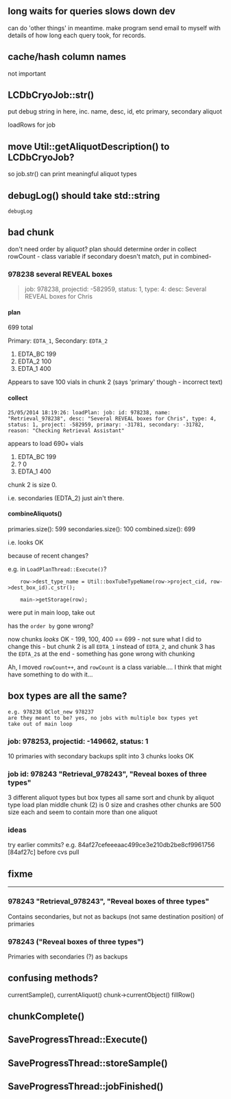 ## long waits for queries slows down dev

can do 'other things' in meantime. 
make program send email to myself with details of how long each query took, for records.

## cache/hash column names

not important

## LCDbCryoJob::str()

put debug string in here, inc. name, desc, id, etc
primary, secondary aliquot

 loadRows for job

## move Util::getAliquotDescription() to LCDbCryoJob?

so job.str() can print meaningful aliquot types

## debugLog() should take std::string

    debugLog



## bad chunk

don't need order by aliquot? plan should determine order in collect
rowCount - class variable
if secondary doesn't match, put in combined-



### 978238 several REVEAL boxes

>job: 978238, projectid: -582959, status: 1, type: 4: desc: Several REVEAL boxes for Chris

#### plan

699 total

Primary: `EDTA_1`, Secondary: `EDTA_2`

1.  EDTA_BC     199
2.  EDTA_2      100
3.  EDTA_1      400

Appears to save 100 vials in chunk 2 (says 'primary' though - incorrect text)

#### collect

    25/05/2014 18:19:26: loadPlan: job: id: 978238, name: "Retrieval_978238", desc: "Several REVEAL boxes for Chris", type: 4, status: 1, project: -582959, primary: -31781, secondary: -31782, reason: "Checking Retrieval Assistant"

appears to load 690+ vials

1.  EDTA_BC     199
2.  ?           0
3.  EDTA_1      400

chunk 2 is size 0.

i.e. secondaries (EDTA_2) just ain't there.

#### combineAliquots()

primaries.size():   599
secondaries.size(): 100
combined.size():    699

i.e. looks OK

because of recent changes?

e.g. in `LoadPlanThread::Execute()`?

        row->dest_type_name = Util::boxTubeTypeName(row->project_cid, row->dest_box_id).c_str();

        main->getStorage(row);

were put in main loop, take out

has the `order by` gone wrong?

now chunks _looks_ OK - 199, 100, 400 == 699 - not sure what I did to change this - but chunk 2 is all `EDTA_1` instead of `EDTA_2`, and chunk 3 has the `EDTA_2`s at the end - something has gone wrong with chunking

Ah, I moved `rowCount++`, and `rowCount` is a class variable.... I think that might have something to do with it...

## box types are all the same?
    e.g. 978238 QClot_new 978237
    are they meant to be? yes, no jobs with multiple box types yet
    take out of main loop

### job: 978253, projectid: -149662, status: 1

10 primaries with secondary backups
split into 3 chunks
looks OK

### job id: 978243 "Retrieval_978243", "Reveal boxes of three types"

3 different aliquot types but box types all same
sort and chunk by aliquot type
load plan
middle chunk (2) is 0 size and crashes
other chunks are 500 size each and seem to contain more than one aliquot


### ideas

try earlier commits? e.g.
84af27cefeeeaac499ce3e210db2be8cf9961756 [84af27c] before cvs pull



## fixme    

---

###  978243 "Retrieval_978243", "Reveal boxes of three types"

Contains secondaries, but not as backups (not same destination position) of primaries

### 978243 ("Reveal boxes of three types")

Primaries with secondaries (?) as backups




## confusing methods?

currentSample(), 
currentAliquot()
chunk->currentObject()
fillRow()


## chunkComplete()

## SaveProgressThread::Execute()

## SaveProgressThread::storeSample()

## SaveProgressThread::jobFinished()

